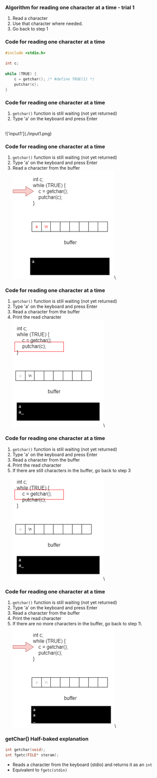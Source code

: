 ### Algorithm for reading one character at a time - trial 1
1. Read a character
2. Use that character where needed.
3. Go back to step 1

### Code for reading one character at a time
```c
#include <stdio.h>

int c;

while (TRUE) {
    c = getchar(); /* #define TRUE(1) */
    putchar(c);
}
```

### Code for reading one character at a time
1. `getchar()` function is still waiting (not yet returned)
2. Type 'a' on the keyboard and press Enter
<br />
!['input1'](./input1.png)
<br />


### Code for reading one character at a time
1. `getchar()` function is still waiting (not yet returned)
2. Type 'a' on the keyboard and press Enter
3. Read a character from the buffer\
!['input2'](./input2.png)\


### Code for reading one character at a time
1. `getchar()` function is still waiting (not yet returned)
2. Type 'a' on the keyboard and press Enter
3. Read a character from the buffer
4. Print the read character\
!['input3'](./input3.png)\

### Code for reading one character at a time
1. `getchar()` function is still waiting (not yet returned)
2. Type 'a' on the keyboard and press Enter
3. Read a character from the buffer
4. Print the read character
5. If there are still characters in the buffer, go back to step 3\
!['input4'](./input4.png)\

  

### Code for reading one character at a time
1. `getchar()` function is still waiting (not yet returned)
2. Type 'a' on the keyboard and press Enter
3. Read a character from the buffer
4. Print the read character
5. If there are no more characters in the buffer, go back to step 1\ 
!['input5'](./input5.png)\


  
### getChar() Half-baked explanation
```c
int getchar(void);
int fgetc(FILE* steram);
```
- Reads a character from the keyboard (stdio) and returns it as an `int`
- Equivalent to `fgetc(stdin)`



